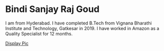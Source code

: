 # Bindi Sanjay Raj Goud

I am from Hyderabad. I have completed B.Tech from Vignana Bharathi Institute and Technology, Gatkesar in 2019. I have worked in Amazon as a Quality Specialist for 12 months.

[Display Pic](https://github.com/bindisanjay/assignment2-bindi/blob/main/Image.jpeg)

